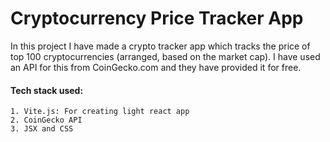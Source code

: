 # Cryptocurrency Price Tracker App
In this project I have made a crypto tracker app which tracks the price of top 100 cryptocurrencies (arranged, based on the market cap). I have used an API for this from CoinGecko.com and they have provided it for free.

#### Tech stack used:
    1. Vite.js: For creating light react app
    2. CoinGecko API
    3. JSX and CSS